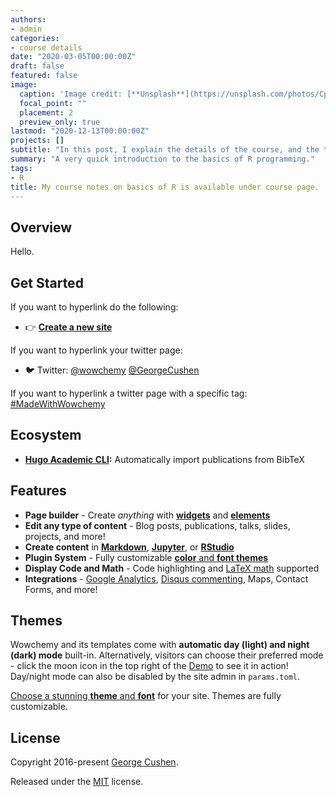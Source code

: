 ```yaml
---
authors:
- admin
categories:
- course details
date: "2020-03-05T00:00:00Z"
draft: false
featured: false
image:
  caption: 'Image credit: [**Unsplash**](https://unsplash.com/photos/CpkOjOcXdUY)'
  focal_point: ""
  placement: 2
  preview_only: true
lastmod: "2020-12-13T00:00:00Z"
projects: []
subtitle: "In this post, I explain the details of the course, and the topics covered."
summary: "A very quick introduction to the basics of R programming."
tags:
- R
title: My course notes on basics of R is available under course page.
---
```


## Overview

Hello.

## Get Started

If you want to hyperlink do the following:
- 👉 [**Create a new site**](https://wowchemy.com/templates/)

If you want to hyperlink your twitter page:
- 🐦 Twitter: [@wowchemy](https://twitter.com/wowchemy) [@GeorgeCushen](https://twitter.com/GeorgeCushen)

If you want to hyperlink a twitter page with a specific tag:
[#MadeWithWowchemy](https://twitter.com/search?q=(%23MadeWithWowchemy%20OR%20%23MadeWithAcademic)&src=typed_query)


## Ecosystem

* **[Hugo Academic CLI](https://github.com/wowchemy/hugo-academic-cli):** Automatically import publications from BibTeX


## Features

- **Page builder** - Create *anything* with [**widgets**](https://wowchemy.com/docs/page-builder/) and [**elements**](https://wowchemy.com/docs/writing-markdown-latex/)
- **Edit any type of content** - Blog posts, publications, talks, slides, projects, and more!
- **Create content** in [**Markdown**](https://wowchemy.com/docs/writing-markdown-latex/), [**Jupyter**](https://wowchemy.com/docs/import/jupyter/), or [**RStudio**](https://wowchemy.com/docs/install-locally/)
- **Plugin System** - Fully customizable [**color** and **font themes**](https://wowchemy.com/docs/customization/)
- **Display Code and Math** - Code highlighting and [LaTeX math](https://en.wikibooks.org/wiki/LaTeX/Mathematics) supported
- **Integrations** - [Google Analytics](https://analytics.google.com), [Disqus commenting](https://disqus.com), Maps, Contact Forms, and more!


## Themes

Wowchemy and its templates come with **automatic day (light) and night (dark) mode** built-in. Alternatively, visitors can choose their preferred mode - click the moon icon in the top right of the [Demo](https://academic-demo.netlify.com/) to see it in action! Day/night mode can also be disabled by the site admin in `params.toml`.

[Choose a stunning **theme** and **font**](https://wowchemy.com/docs/customization) for your site. Themes are fully customizable.

## License

Copyright 2016-present [George Cushen](https://georgecushen.com).

Released under the [MIT](https://github.com/wowchemy/wowchemy-hugo-modules/blob/master/LICENSE.md) license.
